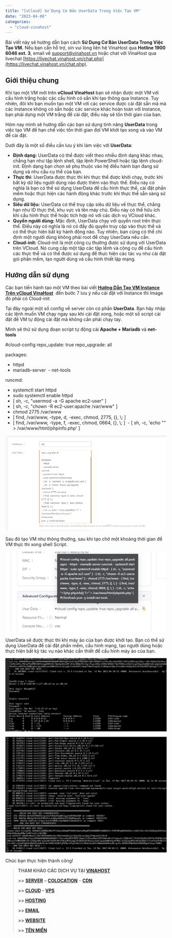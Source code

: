 ```yaml
---
title: "[vCloud] Sử Dụng Cơ Bản UserData Trong Việc Tạo VM"
date: "2023-04-08"
categories: 
  - "cloud-vinahost"
---
```


Bài viết này sẽ hướng dẫn bạn cách **Sử Dụng Cơ Bản UserData Trong Việc Tạo VM.** Nếu bạn cần hỗ trợ, xin vui lòng liên hệ VinaHost qua **Hotline 1900 6046 ext. 3**, email về [support@vinahost.vn](mailto:support@vinahost.vn) hoặc chat với VinaHost qua livechat [https://livechat.vinahost.vn/chat.php](https://livechat.vinahost.vn/chat.php).

## Giới thiệu chung

Khi tạo một VM mới trên **vCloud VinaHost** bạn sẽ nhận được một VM với cấu hình trắng hoặc các cấu hình có sẵn khi tạo thông qua Instance. Tuy nhiên, đôi khi bạn muốn tạo một VM với các service được cài đặt sẵn mà mà các Instance không có sẵn hoặc các service khác hoàn toàn với Instance, bạn phải dựng một VM trắng để cài đặt, điều này sẽ tốn thời gian của bạn.

Hôm nay mình sẽ hướng dẫn các bạn sử dụng tính năng **UserData** trong việc tạo VM để hạn chế việc tốn thời gian đợi VM khởi tạo xong và vào VM để cài đặt.

Dưới đây là một số điều cần lưu ý khi làm việc với **UserData**:

- **Định dạng:** UserData có thể được viết theo nhiều định dạng khác nhau, chẳng hạn như tập lệnh shell, tập lệnh PowerShell hoặc tập lệnh cloud-init. Định dạng bạn chọn sẽ phụ thuộc vào hệ điều hành bạn đang sử dụng và nhu cầu cụ thể của bạn.
- **Thực thi**: UserData được thực thi khi thực thể được khởi chạy, trước khi bất kỳ dữ liệu người dùng nào được thêm vào thực thể. Điều này có nghĩa là bạn có thể sử dụng UserData để cấu hình thực thể, cài đặt phần mềm hoặc thực hiện các hành động khác trước khi thực thể sẵn sàng sử dụng.
- **Siêu dữ liệu:** UserData có thể truy cập siêu dữ liệu về thực thể, chẳng hạn như ID thực thể, khu vực và tên máy chủ. Điều này có thể hữu ích khi cấu hình thực thể hoặc tích hợp nó với các dịch vụ VCloud khác.
- **Quyền người dùng:** Mặc định, UserData chạy với quyền root trên thực thể. Điều này có nghĩa là nó có đầy đủ quyền truy cập vào thực thể và có thể thực hiện bất kỳ hành động nào. Tuy nhiên, bạn cũng có thể chỉ định một người dùng không phải root để chạy UserData nếu cần.
- **Cloud-init:** Cloud-init là một công cụ thường được sử dụng với UserData trên VCloud. Nó cung cấp một tập các tập lệnh và công cụ để cấu hình các thực thể và có thể được sử dụng để thực hiện các tác vụ như cài đặt gói phần mềm, tạo người dùng và cấu hình thiết lập mạng.

## Hướng dẫn sử dụng

Các bạn tiến hành tạo một VM theo bài viết [**Hướng Dẫn Tạo VM Instance Trên vCloud VinaHost**](https://kb.vinahost.vn/tao-vm-instance-tren-vcloud-vinahost/)  đến bước 7 lưu ý nếu cài đặt với Instance thì Image đó phải có Cloud-init

Tại đây ngoài một số config về server còn có phần **UserData**. Bạn hãy nhập các lệnh muốn VM chạy ngay sau khi cài đặt xong, hoặc một số script cài đặt để VM tự động cài đặt mà không cần phải chạy tay.

Mình sẽ thử sử dụng đoạn script tự động cài **Apache + Mariadb** và **net-tools**

#cloud-config
repo\_update: true
repo\_upgrade: all

packages:

 - httpd
 - mariadb-server
 - net-tools

runcmd:

 - systemctl start httpd
 - sudo systemctl enable httpd
 - \[ sh, -c, "usermod -a -G apache ec2-user" \]
 - \[ sh, -c, "chown -R ec2-user:apache /var/www" \]
 - chmod 2775 /var/www
 - \[ find, /var/www, -type, d, -exec, chmod, 2775, {}, \\; \]
 - \[ find, /var/www, -type, f, -exec, chmod, 0664, {}, \\; \]
 - \[ sh, -c, 'echo "<?php phpinfo(); ?>" > /var/www/html/phpinfo.php' \]

![UserData](images/su-dung-co-ban-userdata-trong-viec-tao-vm-1.png)

Sau đó tạo VM như thông thường, sau khi tạo chờ một khoảng thời gian để VM thực thi xong shell Script.

![](images/su-dung-co-ban-userdata-trong-viec-tao-vm-4.png)

UserData sẽ được thực thi khi máy ảo của bạn được khởi tạo. Bạn có thể sử dụng UserData để cài đặt phần mềm, cấu hình mạng, tạo người dùng hoặc thực hiện bất kỳ tác vụ nào khác cần thiết để cấu hình máy ảo của bạn.

![](images/su-dung-co-ban-userdata-trong-viec-tao-vm-2.png)

![](images/su-dung-co-ban-userdata-trong-viec-tao-vm-3.png)

Chúc bạn thực hiện thành công!

> **THAM KHẢO CÁC DỊCH VỤ TẠI [VINAHOST](https://kb.vinahost.vn/)**
> 
> **\>>** [**SERVER**](https://vinahost.vn/thue-may-chu-rieng/) **–** [**COLOCATION**](https://vinahost.vn/colocation.html) – [**CDN**](https://vinahost.vn/dich-vu-cdn-chuyen-nghiep)
> 
> **\>> [CLOUD](https://vinahost.vn/cloud-server-gia-re/) – [VPS](https://vinahost.vn/vps-ssd-chuyen-nghiep/)**
> 
> **\>> [HOSTING](https://vinahost.vn/wordpress-hosting)**
> 
> **\>> [EMAIL](https://vinahost.vn/email-hosting)**
> 
> **\>> [WEBSITE](http://vinawebsite.vn/)**
> 
> **\>> [TÊN MIỀN](https://vinahost.vn/ten-mien-gia-re/)**
